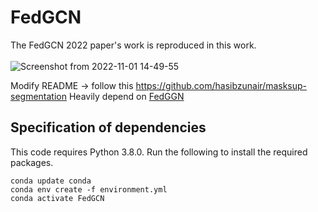 # FedGCN

The FedGCN 2022 paper's work is reproduced in this work.<br>
<br>
![Screenshot from 2022-11-01 14-49-55](https://user-images.githubusercontent.com/65369990/208219481-7655de5e-7cb7-49b9-b84b-1c0e9776728e.png)


Modify README -> follow this https://github.com/hasibzunair/masksup-segmentation
Heavily depend on [FedGGN](https://github.com/yh-yao/FedGCN)


## Specification of dependencies
This code requires Python 3.8.0. Run the following to install the required packages.
```
conda update conda
conda env create -f environment.yml
conda activate FedGCN 
```
